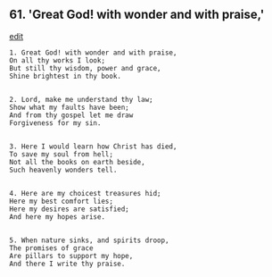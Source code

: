 
## 61.  'Great God! with wonder and with praise,'
[edit](https://docs.google.com/document/d/1WAGT8TdZzF9jlLvUkMoi1MFXTDByTkkQ/edit?mode=html)



    1. Great God! with wonder and with praise,
    On all thy works I look;
    But still thy wisdom, power and grace,
    Shine brightest in thy book.


    2. Lord, make me understand thy law;
    Show what my faults have been;
    And from thy gospel let me draw
    Forgiveness for my sin.


    3. Here I would learn how Christ has died,
    To save my soul from hell;
    Not all the books on earth beside,
    Such heavenly wonders tell.


    4. Here are my choicest treasures hid;
    Here my best comfort lies;
    Here my desires are satisfied;
    And here my hopes arise.


    5. When nature sinks, and spirits droop,
    The promises of grace
    Are pillars to support my hope,
    And there I write thy praise.
